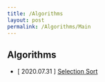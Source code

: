```yaml
---
title: /Algorithms
layout: post
permalink: /Algorithms/Main
---
```


## Algorithms
- [ 2020.07.31 ] [Selection Sort](https://dobiisfree.github.io/Algorithms/SelectionSort)